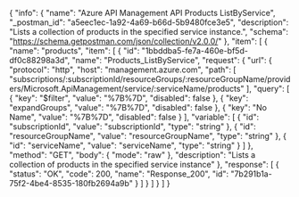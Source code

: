 {
  "info": {
    "name": "Azure API Management API Products ListByService",
    "_postman_id": "a5eec1ec-1a92-4a69-b66d-5b9480fce3e5",
    "description": "Lists a collection of products in the specified service instance.",
    "schema": "https://schema.getpostman.com/json/collection/v2.0.0/"
  },
  "item": [
    {
      "name": "products",
      "item": [
        {
          "id": "1bbddba5-fe7a-460e-bf5d-df0c88298a3d",
          "name": "Products_ListByService",
          "request": {
            "url": {
              "protocol": "http",
              "host": "management.azure.com",
              "path": [
                "subscriptions/:subscriptionId/resourceGroups/:resourceGroupName/providers/Microsoft.ApiManagement/service/:serviceName/products"
              ],
              "query": [
                {
                  "key": "$filter",
                  "value": "%7B%7D",
                  "disabled": false
                },
                {
                  "key": "expandGroups",
                  "value": "%7B%7D",
                  "disabled": false
                },
                {
                  "key": "No Name",
                  "value": "%7B%7D",
                  "disabled": false
                }
              ],
              "variable": [
                {
                  "id": "subscriptionId",
                  "value": "subscriptionId",
                  "type": "string"
                },
                {
                  "id": "resourceGroupName",
                  "value": "resourceGroupName",
                  "type": "string"
                },
                {
                  "id": "serviceName",
                  "value": "serviceName",
                  "type": "string"
                }
              ]
            },
            "method": "GET",
            "body": {
              "mode": "raw"
            },
            "description": "Lists a collection of products in the specified service instance"
          },
          "response": [
            {
              "status": "OK",
              "code": 200,
              "name": "Response_200",
              "id": "7b291b1a-75f2-4be4-8535-180fb2694a9b"
            }
          ]
        }
      ]
    }
  ]
}